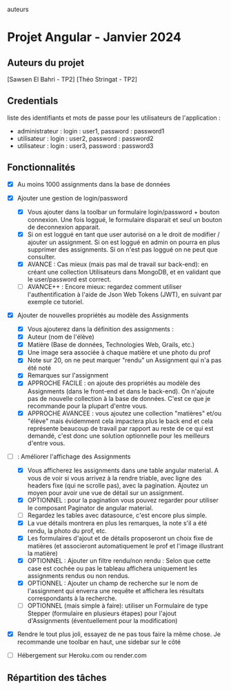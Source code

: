 auteurs
# Projet Angular - Janvier 2024

## Auteurs du projet

[Sawsen El Bahri - TP2]
[Théo Stringat - TP2]

## Credentials

liste des identifiants et mots de passe pour les utilisateurs de l'application :
- administrateur : login : user1, password : password1
- utilisateur : login : user2, password : password2
- utilisateur : login : user3, password : password3

## Fonctionnalités

- [X] Au moins 1000 assignments dans la base de données

- [X] Ajouter une gestion de login/password
    - [X] Vous ajouter dans la toolbar un formulaire login/password + bouton connexion. Une fois loggué, le formulaire disparait et seul un bouton de deconnexion apparait.
    - [X] Si on est loggué en tant que user autorisé on a le droit de modifier / ajouter un assignment. Si on est loggué en admin on pourra en plus supprimer des assignments. Si on n'est pas loggué on ne peut que consulter.
    - [X] AVANCE : Cas mieux (mais pas mal de travail sur back-end): en créant une collection Utilisateurs dans MongoDB, et en validant que le user/password est correct. 
    - [ ] AVANCE++ : Encore mieux: regardez comment utiliser l'authentification à l'aide de Json Web Tokens (JWT), en suivant par exemple ce tutoriel.   
    
- [X] Ajouter de nouvelles propriétés au modèle des Assignments
    - [X] Vous ajouterez dans la définition des assignments : 
    - [X] Auteur (nom de l'élève)
    - [X] Matière (Base de données, Technologies Web, Grails, etc.)
    - [X] Une image sera associée à chaque matière et une photo du prof
    - [X] Note sur 20, on ne peut marquer "rendu" un Assignment qui n'a pas été noté
    - [X] Remarques sur l'assignment 
    - [X] APPROCHE FACILE : on ajoute des propriétés au modèle des Assignments (dans le front-end et dans le back-end). On n'ajoute pas de nouvelle collection à la base de données. C'est ce que je recommande pour la plupart d'entre vous.
    - [X] APPROCHE AVANCEE : vous ajoutez une collection "matières" et/ou "élève" mais évidemment cela impactera plus le back end et cela représente beaucoup de travail par rapport au reste de ce qui est demandé, c'est donc une solution optionnelle pour les meilleurs d'entre vous.

- [ ] : Améliorer l'affichage des Assignments
    - [X] Vous afficherez les assignments dans une table angular material. A vous de voir si vous arrivez à la rendre triable, avec ligne des headers fixe (qui ne scrolle pas), avec la pagination. Ajoutez un moyen pour avoir une vue de détail sur un assignment.
    - [X] OPTIONNEL : pour la pagination vous pouvez regarder pour utiliser le composant Paginator de angular material.
    - [ ] Regardez les tables avec datasource, c'est encore plus simple.
    - [X] La vue détails montrera en plus les remarques, la note s'il a été rendu, la photo du prof, etc.
    - [X] Les formulaires d'ajout et de détails proposeront un choix fixe de matières (et associeront automatiquement le prof et l'image illustrant la matière) 
    - [X] OPTIONNEL : Ajouter un filtre rendu/non rendu : Selon que cette case est cochée ou pas le tableau affichera uniquement les assignments rendus ou non rendus. 
    - [X] OPTIONNEL : Ajouter un champ de recherche sur le nom de l'assignment qui enverra une requête et affichera les résultats correspondants à la recherche. 
    - [ ] OPTIONNEL (mais simple à faire): utiliser un Formulaire de type Stepper (formulaire en plusieurs étapes) pour l'ajout d'Assignments (éventuellement pour la modification) 

- [X] Rendre le tout plus joli, essayez de ne pas tous faire la même chose. Je recommande une toolbar en haut, une sidebar sur le côté

- [ ] Hébergement sur Heroku.com ou render.com

## Répartition des tâches

